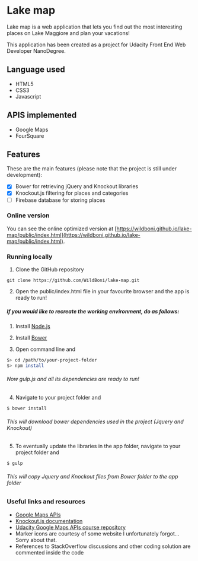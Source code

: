 # Lake map

Lake map is a web application that lets you find out the most interesting places on Lake Maggiore and plan your vacations!

This application has been created as a project for Udacity Front End Web Developer NanoDegree.

## Language used

* HTML5
* CSS3
* Javascript

## APIS implemented

* Google Maps
* FourSquare

## Features

These are the main features (please note that the project is still under development):

- [X] Bower for retrieving jQuery and Knockout libraries
- [X] Knockout.js filtering for places and categories
- [ ] Firebase database for storing places

### Online version

You can see the online optimized version at [https://wildboni.github.io/lake-map/public/index.html](https://wildboni.github.io/lake-map/public/index.html).

### Running locally

1. Clone the GitHub repository

  ```
  git clone https://github.com/WildBoni/lake-map.git
  ```

2. Open the public/index.html file in your favourite browser and the app is ready to run!

##### If you would like to recreate the working environment, do as follows:

1. Install [Node.js](https://nodejs.org/)

2. Install [Bower](https://bower.io/)

3.  Open command line and
  ``` sh
  $> cd /path/to/your-project-folder
  $> npm install
  ```
###### Now gulp.js and all its dependencies are ready to run!

4. Navigate to your project folder and

  ```
  $ bower install
  ```
###### This will download bower dependencies used in the project (Jquery and Knockout)

5. To eventually update the libraries in the app folder, navigate to your project folder and

  ```
  $ gulp
  ```
###### This will copy Jquery and Knockout files from Bower folder to the app folder

### Useful links and resources
* [Google Maps APIs](https://developers.google.com/maps/documentation/javascript/adding-a-google-map)
* [Knockout.js documentation](http://knockoutjs.com/documentation/introduction.html)
* [Udacity Google Maps APIs course repository](https://github.com/udacity/ud864)
* Marker icons are courtesy of some website I unfortunately forgot... Sorry about that.
* References to StackOverflow discussions and other coding solution are commented inside the code
